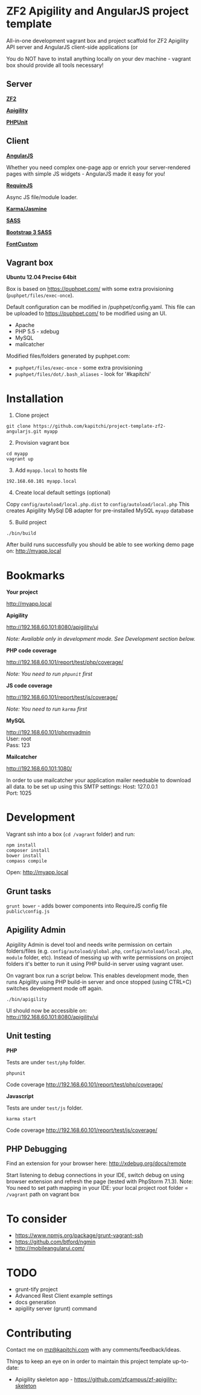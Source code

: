 ZF2 Apigility and AngularJS project template
==================================

All-in-one development vagrant box and project scaffold for ZF2 Apigility API server and AngularJS client-side applications (or

You do NOT have to install anything locally on your dev machine - vagrant box should provide all tools necessary!


Server
------

__[ZF2](http://framework.zend.com/)__

__[Apigility](http://www.apigility.org/)__

__[PHPUnit](http://phpunit.de/)__


Client
------

__[AngularJS](https://angularjs.org/)__

Whether you need complex one-page app or enrich your server-rendered pages with simple JS widgets - AngularJS made it easy for you!

__[RequireJS](http://requirejs.org/)__

Async JS file/module loader.

__[Karma/Jasmine](http://karma-runner.github.io/)__

__[SASS](http://sass-lang.com/)__

__[Bootstrap 3 SASS](http://getbootstrap.com/css/#sass)__

__[FontCustom](http://fontcustom.com/)__


Vagrant box
-----------

__Ubuntu 12.04 Precise 64bit__

Box is based on https://puphpet.com/ with some extra provisioning (`puphpet/files/exec-once`).

Default configuration can be modified in /puphpet/config.yaml. This file can be uploaded to https://puphpet.com/ to be modified using an UI.

* Apache
* PHP 5.5 - xdebug
* MySQL
* mailcatcher


Modified files/folders generated by puphpet.com:

* `puphpet/files/exec-once` - some extra provisioning
* `puphpet/files/dot/.bash_aliases` - look for '#kapitchi'


Installation
============

1. Clone project

```
git clone https://github.com/kapitchi/project-template-zf2-angularjs.git myapp
```

2. Provision vagrant box

```
cd myapp
vagrant up
```

3. Add `myapp.local` to hosts file

```
192.168.60.101 myapp.local
```

4. Create local default settings (optional)

Copy `config/autoload/local.php.dist` to `config/autoload/local.php`
This creates Apigility MySql DB adapter for pre-installed MySQL `myapp` database

5. Build project

```
./bin/build
```

After build runs successfully you should be able to see working demo page on:
http://myapp.local


Bookmarks
=========

__Your project__

http://myapp.local


__Apigility__

http://192.168.60.101:8080/apigility/ui

_Note: Available only in development mode. See Development section below._


__PHP code coverage__

http://192.168.60.101/report/test/php/coverage/

_Note: You need to run `phpunit` first_


__JS code coverage__

http://192.168.60.101/report/test/js/coverage/

_Note: You need to run `karma` first_

__MySQL__

http://192.168.60.101/phpmyadmin  
User: root  
Pass: 123


__Mailcatcher__

http://192.168.60.101:1080/

In order to use mailcatcher your application mailer needsable to download all data. to be set up using this SMTP settings:
Host: 127.0.0.1  
Port: 1025



Development
===========

Vagrant ssh into a box (`cd /vagrant` folder) and run:
```
npm install
composer install
bower install
compass compile
```

Open: http://myapp.local


Grunt tasks
-----------

`grunt bower` - adds bower components into RequireJS config file `public\config.js`


Apigility Admin
---------------

Apigility Admin is devel tool and needs write permission on certain folders/files (e.g. `config/autoload/global.php`, `config/autoload/local.php`, `module` folder, etc).
Instead of messing up with write permissions on project folders it's better to run it using PHP build-in server using vagrant user.

On vagrant box run a script below.
This enables development mode, then runs Apigility using PHP build-in server and once stopped (using CTRL+C) switches development mode off again.
```
./bin/apigility
```

UI should now be accessible on:  
http://192.168.60.101:8080/apigility/ui


Unit testing
------------

__PHP__

Tests are under `test/php` folder.

```
phpunit
```

Code coverage
http://192.168.60.101/report/test/php/coverage/

__Javascript__

Tests are under `test/js` folder.

```
karma start
```

Code coverage
http://192.168.60.101/report/test/js/coverage/


PHP Debugging
-------------

Find an extension for your browser here:
http://xdebug.org/docs/remote

Start listening to debug connections in your IDE, switch debug on using browser extension and refresh the page (tested with PhpStorm 7.1.3).
Note: You need to set path mapping in your IDE: your local project root folder = `/vagrant` path on vagrant box


To consider
===========

* https://www.npmjs.org/package/grunt-vagrant-ssh
* https://github.com/btford/ngmin
* http://mobileangularui.com/

TODO
====

* grunt-tify project
* Advanced Rest Client example settings
* docs generation
* apigility server (grunt) command

Contributing
============

Contact me on mz@kapitchi.com with any comments/feedback/ideas.

Things to keep an eye on in order to maintain this project template up-to-date:

* Apigility skeleton app - https://github.com/zfcampus/zf-apigility-skeleton